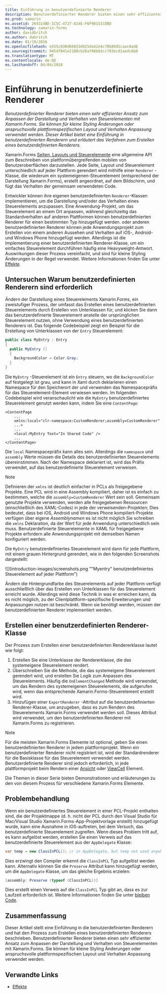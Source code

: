 ```yaml
---
title: Einführung in benutzerdefinierte Renderer
description: Benutzerdefinierter Renderer bieten einen sehr effizienter Ansatz zum Anpassen der Darstellung und Verhalten von Steuerelementen mit Xamarin.Forms. Sie können für kleine Styling Änderungen oder anspruchsvolle plattformspezifischen Layout und Verhalten Anpassung verwendet werden. Dieser Artikel bietet eine Einführung in benutzerdefinierten Renderern und erläutert das Verfahren zum Erstellen eines benutzerdefinierten Renderers.
ms.prod: xamarin
ms.assetid: 264314BE-1C5C-4727-A14E-F6F98151CDBD
ms.technology: xamarin-forms
author: davidbritch
ms.author: dabritch
ms.date: 01/19/2016
ms.openlocfilehash: e555c038d66033d925da42e4c70b89d5caac8ad6
ms.sourcegitcommit: 945df041e2180cb20af08b83cc703ecd1aedc6b0
ms.translationtype: MT
ms.contentlocale: de-DE
ms.lasthandoff: 04/04/2018
---
```

# <a name="introduction-to-custom-renderers"></a>Einführung in benutzerdefinierte Renderer

_Benutzerdefinierter Renderer bieten einen sehr effizienter Ansatz zum Anpassen der Darstellung und Verhalten von Steuerelementen mit Xamarin.Forms. Sie können für kleine Styling Änderungen oder anspruchsvolle plattformspezifischen Layout und Verhalten Anpassung verwendet werden. Dieser Artikel bietet eine Einführung in benutzerdefinierten Renderern und erläutert das Verfahren zum Erstellen eines benutzerdefinierten Renderers._

Xamarin.Forms [Seiten, Layouts und Steuerelemente](~/xamarin-forms/user-interface/controls/index.md) eine allgemeine API zum Beschreiben von plattformübergreifenden mobilen von Benutzeroberflächen darzustellen. Jede Seite, Layout und Steuerelement unterschiedlich auf jeder Plattform gerendert wird mithilfe einer `Renderer` -Klasse, die wiederum ein systemeigenen-Steuerelement (entsprechend der Darstellung Xamarin.Forms), erstellt angeordnet, auf dem Bildschirm, und fügt das Verhalten der gemeinsam verwendeten Code.

Entwickler können ihre eigenen benutzerdefinierten `Renderer`-Klassen implementieren, um die Darstellung und/oder das Verhalten eines Steuerelements anzupassen. Eine Anwendung-Projekt, um das Steuerelement an einem Ort anpassen, während gleichzeitig das Standardverhalten auf anderen Plattformen können benutzerdefinierten Renderer für einen bestimmten Typ hinzugefügt werden. oder anderen benutzerdefinierten Renderer können jede Anwendungsprojekt zum Erstellen von einem anderen Aussehen und Verhalten auf iOS-, Android- und Windows Phone hinzugefügt werden. Allerdings ist die Implementierung einer benutzerdefinierten Renderer-Klasse, um ein einfaches Steuerelement durchführen häufig eine Heavyweight-Antwort. Auswirkungen dieser Prozess vereinfacht, und sind für kleine Styling Änderungen in der Regel verwendet. Weitere Informationen finden Sie unter [Effekte](~/xamarin-forms/app-fundamentals/effects/index.md).

## <a name="examining-why-custom-renderers-are-necessary"></a>Untersuchen Warum benutzerdefinierten Renderern sind erforderlich

Ändern der Darstellung eines Steuerelements Xamarin.Forms, ein zweistufiger Prozess, der umfasst das Erstellen eines benutzerdefinierten Steuerelements durch Erstellen von Unterklassen für, und klicken Sie dann das benutzerdefinierte Steuerelement anstelle der ursprünglichen Steuerelement nutzen, ohne Verwendung eines benutzerdefinierten Renderers ist. Das folgende Codebeispiel zeigt ein Beispiel für die Erstellung von Unterklassen von der `Entry` Steuerelement:

```csharp
public class MyEntry : Entry
{
  public MyEntry ()
  {
    BackgroundColor = Color.Gray;
  }
}
```

Die `MyEntry` -Steuerelement ist ein `Entry` steuern, wo die `BackgroundColor` auf festgelegt ist grau, und kann in Xaml durch deklarieren einen Namespace für den Speicherort der und verwenden das Namespacepräfix für das Steuerelement-Element verwiesen werden. Im folgenden Codebeispiel wird veranschaulicht wie die `MyEntry` benutzerdefiniertes Steuerelement genutzt werden kann, indem Sie eine `ContentPage`:

```xaml
<ContentPage
    ...
    xmlns:local="clr-namespace:CustomRenderer;assembly=CustomRenderer"
    ...>
    ...
    <local:MyEntry Text="In Shared Code" />
    ...
</ContentPage>
```

Die `local` Namespacepräfix kann alles sein. Allerdings die `namespace` und `assembly` Werte müssen die Details des benutzerdefinierten Steuerelements übereinstimmen. Nach der Namespace deklariert ist, wird das Präfix verwendet, auf das benutzerdefinierte Steuerelement verweisen.

> [!NOTE]
> Definieren der `xmlns` ist deutlich einfacher in PCLs als freigegebene Projekte. Eine PCL wird in eine Assembly kompiliert, daher ist es einfach zu bestimmen, welche die `assembly=CustomRenderer` Wert sein soll. Gemeinsam genutzte Projekte verwenden, werden alle freigegebenen Ressourcen (einschließlich des XAML-Codes) in jede der verweisenden-Projekten; Dies bedeutet, dass bei iOS, Android und Windows Phone kompiliert-Projekte verfügen über eigene *Assemblynamen* es ist nicht möglich Sie schreiben die `xmlns` Deklaration, da der Wert für jede Anwendung unterschiedlich sein muss. Benutzerdefinierte Steuerelemente in XAML für freigegebene Projekte erfordern alle Anwendungsprojekt mit demselben Namen konfiguriert werden.

Die `MyEntry` benutzerdefiniertes Steuerelement wird dann für jede Plattform, mit einem grauen Hintergrund gerendert, wie in den folgenden Screenshots dargestellt:

![](introduction-images/screenshots.png ""Myentry" benutzerdefiniertes Steuerelement auf jeder Plattform")

Ändern die Hintergrundfarbe des Steuerelements auf jeder Plattform verfügt ausschließlich über das Erstellen von Unterklassen für das Steuerelement erreicht wurde. Allerdings wird diese Technik in was er erreichen kann, da es nicht möglich, zu der Clientplattform-spezifische Erweiterungen und Anpassungen nutzen ist beschränkt. Wenn sie benötigt werden, müssen der benutzerdefinierten Renderer implementiert werden.

## <a name="creating-a-custom-renderer-class"></a>Erstellen einer benutzerdefinierten Renderer-Klasse

Der Prozess zum Erstellen einer benutzerdefinierten Rendererklasse lautet wie folgt:

1. Erstellen Sie eine Unterklasse der Rendererklasse, die das systemeigene Steuerelement rendert.
1. Überschreiben Sie die Methode, die das systemeigene Steuerelement gerendert wird, und erstellen Sie Logik zum Anpassen des Steuerelements. Häufig die `OnElementChanged` Methode wird verwendet, um das Rendern des systemeigenen Steuerelements, die aufgerufen wird, wenn das entsprechende Xamarin.Forms-Steuerelement erstellt wird.
1. Hinzufügen einer `ExportRenderer` -Attribut auf die benutzerdefinierten Renderer-Klasse, um anzugeben, dass es zum Rendern des Steuerelements Xamarin.Forms verwendet werden soll. Dieses Attribut wird verwendet, um den benutzerdefinierten Renderer mit Xamarin.Forms zu registrieren.

> [!NOTE]
> Für die meisten Xamarin.Forms Elemente ist optional, geben Sie einen benutzerdefinierten Renderer in jedem plattformprojekt. Wenn ein benutzerdefinierter Renderer nicht registriert ist, wird der Standardrenderer für die Basisklasse für das Steuerelement verwendet werden. Benutzerdefinierte Renderer sind jedoch erforderlich, in jede plattformprojekt beim Rendern einer [Ansicht](https://developer.xamarin.com/api/type/Xamarin.Forms.View/) oder [ViewCell](https://developer.xamarin.com/api/type/Xamarin.Forms.ViewCell/) Element.

Die Themen in dieser Serie bieten Demonstrationen und erläuterungen zu den von diesem Prozess für verschiedene Xamarin.Forms Elemente.

## <a name="troubleshooting"></a>Problembehandlung

Wenn ein benutzerdefiniertes Steuerelement in einer PCL-Projekt enthalten sind, die der Projektmappe (d. h. nicht der PCL durch den Visual Studio für Mac/Visual Studio Xamarin.Forms-App-Projektvorlage erstellt) hinzugefügt wurde, kann eine Ausnahme in iOS-auftreten, bei dem Versuch, das benutzerdefinierte Steuerelement zugreifen. Wenn dieses Problem tritt auf, es kann aufgelöst werden, erstellen Sie einen Verweis auf das benutzerdefinierte Steuerelement aus der `AppDelegate` Klasse:

```csharp
var temp = new ClassInPCL(); // in AppDelegate, but temp not used anywhere
```

Dies erzwingt den Compiler erkennt die `ClassInPCL` Typ aufgelöst werden kann. Alternativ können Sie die `Preserve` Attribut kann hinzugefügt werden, um die `AppDelegate` Klasse, um das gleiche Ergebnis erzielen:

```csharp
[assembly: Preserve (typeof (ClassInPCL))]
```

Dies erstellt einen Verweis auf die `ClassInPCL` Typ gibt an, dass es zur Laufzeit erforderlich ist. Weitere Informationen finden Sie unter [bleiben Code](~/ios/deploy-test/linker.md).

## <a name="summary"></a>Zusammenfassung

Dieser Artikel stellt eine Einführung in die benutzerdefinierten Renderern und hat den Prozess zum Erstellen eines benutzerdefinierten Renderers beschrieben. Benutzerdefinierter Renderer bieten einen sehr effizienter Ansatz zum Anpassen der Darstellung und Verhalten von Steuerelementen mit Xamarin.Forms. Sie können für kleine Styling Änderungen oder anspruchsvolle plattformspezifischen Layout und Verhalten Anpassung verwendet werden.


## <a name="related-links"></a>Verwandte Links

- [Effekte](~/xamarin-forms/app-fundamentals/effects/index.md)
